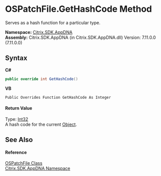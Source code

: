 # OSPatchFile.GetHashCode Method 
 

Serves as a hash function for a particular type.

**Namespace:**&nbsp;[Citrix.SDK.AppDNA](index.md)<br />**Assembly:**&nbsp;Citrix.SDK.AppDNA (in Citrix.SDK.AppDNA.dll) Version: 7.11.0.0 (7.11.0.0)

## Syntax

**C#**
```csharp
public override int GetHashCode()
```

**VB**
```vbnet
Public Overrides Function GetHashCode As Integer
```


#### Return Value
Type: <a href="http://msdn2.microsoft.com/en-us/library/td2s409d" target="_blank">Int32</a><br />A hash code for the current <a href="http://msdn2.microsoft.com/en-us/library/e5kfa45b" target="_blank">Object</a>.

## See Also


#### Reference
<a href="a9364e8b-d728-d062-9015-ea1ac0b74ba1">OSPatchFile Class</a><br /><a href="fe2d265b-410b-8b11-1eb4-a790e0b062bf">Citrix.SDK.AppDNA Namespace</a><br />